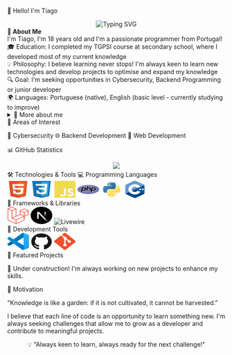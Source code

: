 👋 Hello! I'm Tiago
<div align="center">
  <img src="https://readme-typing-svg.herokuapp.com?font=Fira+Code&pause=1000&color=00D4FF&center=true&vCenter=true&width=435&lines=Junior+Developer;Cybersecurity+Enthusiast;Always+learning+something+new!" alt="Typing SVG" />
</div>
<strong>🚀 About Me</strong>  <br>
I'm Tiago, I'm 18 years old and I'm a passionate programmer from Portugal! <br>
🎓 Education: I completed my TGPSI course at secondary school, where I developed most of my current knowledge <br>
💡 Philosophy: I believe learning never stops! I'm always keen to learn new technologies and develop projects to optimise and expand my knowledge <br>
🔍 Goal: I'm seeking opportunities in Cybersecurity, Backend Programming or junior developer<br>
🌍 Languages: Portuguese (native), English (basic level - currently studying to improve) <br>
<details>
<summary>🎯 More about me</summary>

📚 Since finishing secondary school, I continue learning independently, focusing mainly on programming and cybersecurity
🎮 In my free time I enjoy reading manga and playing some games
💻 I love learning something new within my field every day
🚀 Always seeking new projects and challenges to grow professionally
🎯 My goal is to become an expert in backend development and cybersecurity

</details>
🎯 Areas of Interest

🔐 Cybersecurity
🌐 Backend Development
📱 Web Development

📊 GitHub Statistics
<div align="center">
  <img height="180em" src="https://github-readme-stats.vercel.app/api?username=titigo12&show_icons=true&theme=tokyonight&include_all_commits=true&count_private=true"/>
</div>
🛠️ Technologies & Tools
💻 Programming Languages
<div align="left">
  <img alt="HTML5" height="40" width="50" src="https://raw.githubusercontent.com/devicons/devicon/master/icons/html5/html5-original.svg">
  <img alt="CSS3" height="40" width="50" src="https://raw.githubusercontent.com/devicons/devicon/master/icons/css3/css3-original.svg">
  <img alt="JavaScript" height="40" width="50" src="https://raw.githubusercontent.com/devicons/devicon/master/icons/javascript/javascript-plain.svg">
  <img alt="PHP" height="40" width="50" src="https://raw.githubusercontent.com/devicons/devicon/master/icons/php/php-original.svg">
  <img alt="Python" height="40" width="50" src="https://raw.githubusercontent.com/devicons/devicon/master/icons/python/python-original.svg">
  <img alt="C++" height="40" width="50" src="https://raw.githubusercontent.com/devicons/devicon/master/icons/cplusplus/cplusplus-original.svg">
</div>
🚀 Frameworks & Libraries
<div align="left">
  <img alt="Laravel" height="40" width="50" src="https://raw.githubusercontent.com/devicons/devicon/master/icons/laravel/laravel-original.svg">
  <img alt="Next.js" height="40" width="50" src="https://raw.githubusercontent.com/devicons/devicon/master/icons/nextjs/nextjs-original.svg">
  <img alt="Livewire" height="40" width="50" src="https://laravel-livewire.com/img/twitter.png">
</div>
🔧 Development Tools
<div align="left">
  <img alt="VS Code" height="40" width="50" src="https://raw.githubusercontent.com/devicons/devicon/master/icons/vscode/vscode-original.svg">
  <img alt="GitHub Desktop" height="40" width="50" src="https://raw.githubusercontent.com/devicons/devicon/master/icons/github/github-original.svg">
  <img alt="Git" height="40" width="50" src="https://raw.githubusercontent.com/devicons/devicon/master/icons/git/git-original.svg">
</div>
💼 Featured Projects

🚧 Under construction! I'm always working on new projects to enhance my skills.

<!-- Add your projects here when you have some interesting repos -->
🌟 Motivation

"Knowledge is like a garden: if it is not cultivated, it cannot be harvested."

I believe that each line of code is an opportunity to learn something new. I'm always seeking challenges that allow me to grow as a developer and contribute to meaningful projects.
<div align="center">
💡 "Always keen to learn, always ready for the next challenge!"
</div>
